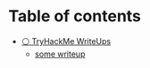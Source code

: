 # Table of contents

* [⚪ TryHackMe WriteUps](README.md)
  * [some writeup](tryhackme-writeups/some-writeup.md)
